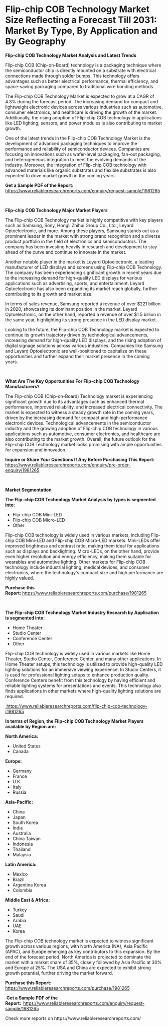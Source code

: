 <p><h1>Flip-chip COB Technology Market Size Reflecting a Forecast Till 2031: Market By Type, By Application and By Geography</h1></p><p><strong>Flip-chip COB Technology Market Analysis and Latest Trends</strong></p>
<p><p>Flip-chip COB (Chip-on-Board) technology is a packaging technique where the semiconductor chip is directly mounted on a substrate with electrical connections made through solder bumps. This technology offers advantages such as better electrical performance, thermal efficiency, and space-saving packaging compared to traditional wire bonding methods.</p><p>The Flip-chip COB Technology Market is expected to grow at a CAGR of 4.3% during the forecast period. The increasing demand for compact and lightweight electronic devices across various industries such as automotive, consumer electronics, and healthcare is driving the growth of the market. Additionally, the rising adoption of Flip-chip COB technology in applications like LED lighting, sensors, and power modules is also contributing to market growth.</p><p>One of the latest trends in the Flip-chip COB Technology Market is the development of advanced packaging techniques to improve the performance and reliability of semiconductor devices. Companies are focusing on innovations such as wafer-level packaging, fan-out packaging, and heterogeneous integration to meet the evolving demands of the industry. Moreover, the integration of Flip-chip COB technology with advanced materials like organic substrates and flexible substrates is also expected to drive market growth in the coming years.</p></p>
<p><strong>Get a Sample PDF of the Report:&nbsp;</strong> <a href="https://www.reliableresearchreports.com/enquiry/request-sample/1981265">https://www.reliableresearchreports.com/enquiry/request-sample/1981265</a></p>
<p>&nbsp;</p>
<p><strong>Flip-chip COB Technology Major Market Players</strong></p>
<p><p>The Flip-chip COB Technology market is highly competitive with key players such as Samsung, Sony, Hongli Zhihui Group Co., Ltd., Leyard Optoelectronic, and more. Among these players, Samsung stands out as a prominent leader in the market with strong brand recognition and a diverse product portfolio in the field of electronics and semiconductors. The company has been investing heavily in research and development to stay ahead of the curve and continue to innovate in the market.</p><p>Another notable player in the market is Leyard Optoelectronic, a leading manufacturer of LED displays and screens using Flip-chip COB Technology. The company has been experiencing significant growth in recent years due to the increasing demand for high-quality LED displays for various applications such as advertising, sports, and entertainment. Leyard Optoelectronic has also been expanding its market reach globally, further contributing to its growth and market size.</p><p>In terms of sales revenue, Samsung reported a revenue of over $221 billion in 2020, showcasing its dominant position in the market. Leyard Optoelectronic, on the other hand, reported a revenue of over $1.5 billion in the same year, highlighting its strong presence in the LED display market.</p><p>Looking to the future, the Flip-chip COB Technology market is expected to continue its growth trajectory driven by technological advancements, increasing demand for high-quality LED displays, and the rising adoption of digital signage solutions across various industries. Companies like Samsung and Leyard Optoelectronic are well-positioned to capitalize on these opportunities and further expand their market presence in the coming years.</p></p>
<p>&nbsp;</p>
<p><strong>What Are The Key Opportunities For Flip-chip COB Technology Manufacturers?</strong></p>
<p><p>The Flip-chip COB (Chip-on-Board) Technology market is experiencing significant growth due to its advantages such as enhanced thermal performance, improved reliability, and increased electrical connectivity. The market is expected to witness a steady growth rate in the coming years, driven by the increasing demand for compact and high-performance electronic devices. Technological advancements in the semiconductor industry and the growing adoption of Flip-chip COB technology in various applications such as automotive, consumer electronics, and healthcare are also contributing to the market growth. Overall, the future outlook for the Flip-chip COB Technology market looks promising with ample opportunities for expansion and innovation.</p></p>
<p><strong>Inquire or Share Your Questions If Any Before Purchasing This Report:</strong> <a href="https://www.reliableresearchreports.com/enquiry/pre-order-enquiry/1981265">https://www.reliableresearchreports.com/enquiry/pre-order-enquiry/1981265</a></p>
<p>&nbsp;</p>
<p><strong>Market Segmentation</strong></p>
<p><strong>The Flip-chip COB Technology Market Analysis by types is segmented into:</strong></p>
<p><ul><li>Flip-chip COB Mini-LED</li><li>Flip-chip COB Micro-LED</li><li>Other</li></ul></p>
<p><p>Flip-chip COB technology is widely used in various markets, including Flip-chip COB Mini-LED and Flip-chip COB Micro-LED markets. Mini-LEDs offer improved brightness and contrast ratio, making them ideal for applications such as displays and backlighting. Micro-LEDs, on the other hand, provide even higher resolution and energy efficiency, making them suitable for wearables and automotive lighting. Other markets for Flip-chip COB technology include industrial lighting, medical devices, and consumer electronics, where the technology's compact size and high performance are highly valued.</p></p>
<p><strong>Purchase this Report:&nbsp;</strong><a href="https://www.reliableresearchreports.com/purchase/1981265">https://www.reliableresearchreports.com/purchase/1981265</a></p>
<p>&nbsp;</p>
<p><strong>The Flip-chip COB Technology Market Industry Research by Application is segmented into:</strong></p>
<p><ul><li>Home Theater</li><li>Studio Center</li><li>Conference Center</li><li>Other</li></ul></p>
<p><p>Flip-chip COB technology is widely used in various markets like Home Theater, Studio Center, Conference Center, and many other applications. In Home Theater setups, this technology is utilized to provide high-quality LED lighting solutions for an immersive viewing experience. In Studio Centers, it is used for professional lighting setups to enhance production quality. Conference Centers benefit from this technology by having efficient and reliable lighting systems for presentations and events. This technology also finds applications in other markets where high-quality lighting solutions are required.</p></p>
<p><a href="https://www.reliableresearchreports.com/flip-chip-cob-technology-r1981265">&nbsp;https://www.reliableresearchreports.com/flip-chip-cob-technology-r1981265</a></p>
<p><strong>In terms of Region, the Flip-chip COB Technology Market Players available by Region are:</strong></p>
<p>
    <p> <strong> North America: </strong>
        <ul>
            <li>United States</li>
            <li>Canada</li>
        </ul>
        </p> 
    <p> <strong> Europe: </strong>
        <ul>
            <li>Germany</li>
            <li>France</li>
            <li>U.K.</li>
            <li>Italy</li>
            <li>Russia</li>
        </ul>
        </p> 
    <p> <strong> Asia-Pacific: </strong>
        <ul>
            <li>China</li>
            <li>Japan</li>
            <li>South Korea</li>
            <li>India</li>
            <li>Australia</li>
            <li>China Taiwan</li>
            <li>Indonesia</li>
            <li>Thailand</li>
            <li>Malaysia</li>
        </ul>
        </p> 
    <p> <strong> Latin America: </strong>
        <ul>
            <li>Mexico</li>
            <li>Brazil</li>
            <li>Argentina Korea</li>
            <li>Colombia</li>
        </ul>
        </p> 
    <p> <strong> Middle East & Africa: </strong>
        <ul>
            <li>Turkey</li>
            <li>Saudi</li>
            <li>Arabia</li>
            <li>UAE</li>
            <li>Korea</li>
        </ul>
    </p>
    </p>
<p><p>The Flip-chip COB technology market is expected to witness significant growth across various regions, with North America (NA), Asia Pacific (APAC), and Europe emerging as key contributors to this expansion. By the end of the forecast period, North America is projected to dominate the market with a market share of 35%, closely followed by Asia Pacific at 30% and Europe at 25%. The USA and China are expected to exhibit strong growth potential, further driving the market forward.</p></p>
<p><strong>Purchase this Report: </strong><a href="https://www.reliableresearchreports.com/purchase/1981265">https://www.reliableresearchreports.com/purchase/1981265</a></p>
<p>&nbsp;<strong>Get a Sample PDF of the Report:&nbsp;&nbsp;</strong><a href="https://www.reliableresearchreports.com/enquiry/request-sample/1981265">https://www.reliableresearchreports.com/enquiry/request-sample/1981265</a></p>
<p><strong></strong></p>
<p>Check more reports on https://www.reliableresearchreports.com/</p>